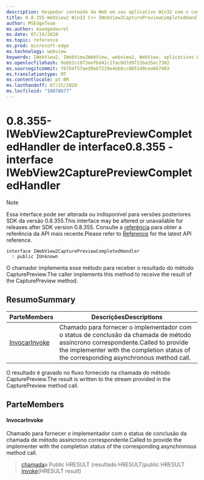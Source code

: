 ```yaml
---
description: Hospedar conteúdo da Web em seu aplicativo Win32 com o controle WebView2 do Microsoft Edge
title: 0.8.355-WebView2 Win32 C++ IWebView2CapturePreviewCompletedHandler
author: MSEdgeTeam
ms.author: msedgedevrel
ms.date: 07/14/2020
ms.topic: reference
ms.prod: microsoft-edge
ms.technology: webview
keywords: IWebView2, IWebView2WebView, webview2, WebView, aplicativos Win32, Win32, Edge
ms.openlocfilehash: 9e8b1cc973eefbd41c1fac0d7d9723ba35ec7302
ms.sourcegitcommit: f6764f57aed9ab7229e4eb6cc8851d0cea667403
ms.translationtype: MT
ms.contentlocale: pt-BR
ms.lasthandoff: 07/15/2020
ms.locfileid: "10878677"
---
```

# <span data-ttu-id="a2476-104">0.8.355-IWebView2CapturePreviewCompletedHandler de interface</span><span class="sxs-lookup"><span data-stu-id="a2476-104">0.8.355 - interface IWebView2CapturePreviewCompletedHandler</span></span> 

> [!NOTE]
> <span data-ttu-id="a2476-105">Essa interface pode ser alterada ou indisponível para versões posteriores SDK da versão 0.8.355.</span><span class="sxs-lookup"><span data-stu-id="a2476-105">This interface may be altered or unavailable for releases after SDK version 0.8.355.</span></span> <span data-ttu-id="a2476-106">Consulte a [referência](../../../webview2-api-reference.md) para obter a referência da API mais recente.</span><span class="sxs-lookup"><span data-stu-id="a2476-106">Please refer to [Reference](../../../webview2-api-reference.md) for the latest API reference.</span></span>

```
interface IWebView2CapturePreviewCompletedHandler
  : public IUnknown
```

<span data-ttu-id="a2476-107">O chamador implementa esse método para receber o resultado do método CapturePreview.</span><span class="sxs-lookup"><span data-stu-id="a2476-107">The caller implements this method to receive the result of the CapturePreview method.</span></span>

## <span data-ttu-id="a2476-108">Resumo</span><span class="sxs-lookup"><span data-stu-id="a2476-108">Summary</span></span>

 <span data-ttu-id="a2476-109">Parte</span><span class="sxs-lookup"><span data-stu-id="a2476-109">Members</span></span>                        | <span data-ttu-id="a2476-110">Descrições</span><span class="sxs-lookup"><span data-stu-id="a2476-110">Descriptions</span></span>
--------------------------------|---------------------------------------------
[<span data-ttu-id="a2476-111">Invocar</span><span class="sxs-lookup"><span data-stu-id="a2476-111">Invoke</span></span>](#invoke) | <span data-ttu-id="a2476-112">Chamado para fornecer o implementador com o status de conclusão da chamada de método assíncrono correspondente.</span><span class="sxs-lookup"><span data-stu-id="a2476-112">Called to provide the implementer with the completion status of the corresponding asynchronous method call.</span></span>

<span data-ttu-id="a2476-113">O resultado é gravado no fluxo fornecido na chamada do método CapturePreview.</span><span class="sxs-lookup"><span data-stu-id="a2476-113">The result is written to the stream provided in the CapturePreview method call.</span></span>

## <span data-ttu-id="a2476-114">Parte</span><span class="sxs-lookup"><span data-stu-id="a2476-114">Members</span></span>

#### <span data-ttu-id="a2476-115">Invocar</span><span class="sxs-lookup"><span data-stu-id="a2476-115">Invoke</span></span> 

<span data-ttu-id="a2476-116">Chamado para fornecer o implementador com o status de conclusão da chamada de método assíncrono correspondente.</span><span class="sxs-lookup"><span data-stu-id="a2476-116">Called to provide the implementer with the completion status of the corresponding asynchronous method call.</span></span>

> <span data-ttu-id="a2476-117">[chamada](#invoke)a Public HRESULT (resultado HRESULT)</span><span class="sxs-lookup"><span data-stu-id="a2476-117">public HRESULT [Invoke](#invoke)(HRESULT result)</span></span>

